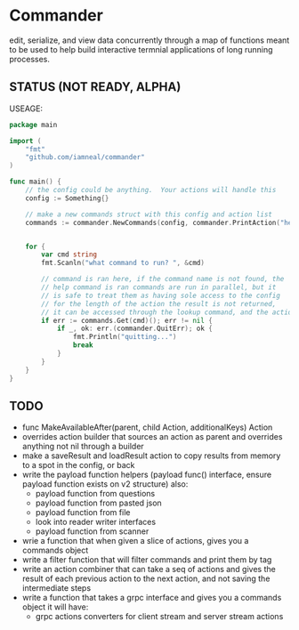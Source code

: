 # Commander

edit, serialize, and view data concurrently through a map of functions meant to be used 
to help build interactive termnial applications of long running processes.

## STATUS (NOT READY, ALPHA)


USEAGE:


```go
package main

import (
    "fmt"
	"github.com/iamneal/commander"
)

func main() {
    // the config could be anything.  Your actions will handle this 
    config := Something{}

    // make a new commands struct with this config and action list
    commands := commander.NewCommands(config, commander.PrintAction("hello", "HELLO WORLD"))


    for {
        var cmd string
        fmt.Scanln("what command to run? ", &cmd)

        // command is ran here, if the command name is not found, the 
        // help command is ran commands are run in parallel, but it 
        // is safe to treat them as having sole access to the config
        // for the length of the action the result is not returned, 
        // it can be accessed through the lookup command, and the action name
        if err := commands.Get(cmd)(); err != nil {
            if _, ok: err.(commander.QuitErr); ok {
                fmt.Println("quitting...")
                break
            }
        }
    }
}
```

## TODO
- func MakeAvailableAfter(parent, child Action, additionalKeys) Action
- overrides action builder that sources an action as parent and overrides anything not nil through a builder
- make a saveResult and loadResult action to copy results from memory to a spot in the config, or back
- write the payload function helpers (payload func() interface, ensure payload function exists on v2 structure)
    also:
    - payload function from questions
    - payload function from pasted json
    - payload function from file
    - look into reader writer interfaces
    - payload function from scanner
- wrie a function that when given a slice of actions, gives you a commands object
- write a filter function that will filter commands and print them by tag
- write an action combiner that can take a seq of actions and gives the result of each previous action
    to the next action, and not saving the intermediate steps
- write a function that takes a grpc interface and gives you a commands object
    it will have:
    - grpc actions converters for client stream and server stream actions
